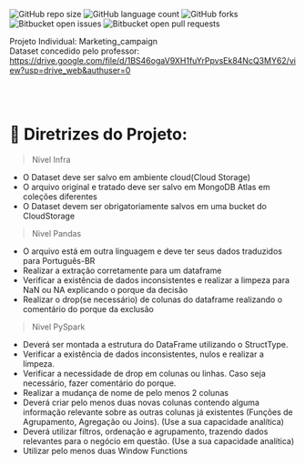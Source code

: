 ![GitHub repo size](https://img.shields.io/github/repo-size/Igor-R-Amorim/Soulcode-Academy?style=for-the-badge)
![GitHub language count](https://img.shields.io/github/languages/count/Igor-R-Amorim/Soulcode-Academy?style=for-the-badge)
![GitHub forks](https://img.shields.io/github/forks/Igor-R-Amorim/Soulcode-Academy?style=for-the-badge)
![Bitbucket open issues](https://img.shields.io/bitbucket/issues/Igor-R-Amorim/Soulcode-Academy?style=for-the-badge)
![Bitbucket open pull requests](https://img.shields.io/bitbucket/pr-raw/Igor-R-Amorim/Soulcode-Academy?style=for-the-badge)

Projeto Individual: Marketing_campaign
<br>
Dataset concedido pelo professor: https://drive.google.com/file/d/1BS46ogaV9XH1fuYrPpvsEk84NcQ3MY62/view?usp=drive_web&authuser=0

<br>
<br>

# 📗 **Diretrizes do Projeto:**
>Nivel Infra

- O Dataset deve ser salvo em ambiente cloud(Cloud Storage)
- O arquivo original e tratado deve ser salvo em MongoDB Atlas em coleções diferentes
- O Dataset devem ser obrigatoriamente salvos em uma bucket do CloudStorage
>Nivel Pandas

- O arquivo está em outra linguagem e deve ter seus dados traduzidos para Português-BR
- Realizar a extração corretamente para um dataframe
- Verificar a existência de dados inconsistentes e realizar a limpeza para NaN ou NA explicando o porque da decisão
- Realizar o drop(se necessário) de colunas do dataframe realizando o comentário do porque da exclusão
>Nivel PySpark

- Deverá ser montada a estrutura do DataFrame utilizando o StructType.
- Verificar a existência de dados inconsistentes, nulos e realizar a limpeza.
- Verificar a necessidade de drop em colunas ou linhas. Caso seja necessário, fazer comentário do porque.
- Realizar a mudança de nome de pelo menos 2 colunas
- Deverá criar pelo menos duas novas colunas contendo alguma informação relevante sobre as outras colunas já existentes (Funções de Agrupamento, Agregação ou Joins). (Use a sua capacidade analítica)
- Deverá utilizar filtros, ordenação e agrupamento, trazendo dados relevantes para o negócio em questão. (Use a sua capacidade analítica)
- Utilizar pelo menos duas Window Functions
